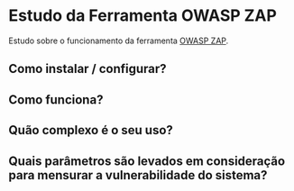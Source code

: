 # Estudo da Ferramenta OWASP ZAP
 Estudo sobre o funcionamento da ferramenta [OWASP ZAP](https://owasp.org/www-project-zap/).

## Como instalar / configurar?
 
## Como funciona?

## Quão complexo é o seu uso?

## Quais parâmetros são levados em consideração para mensurar a vulnerabilidade do sistema?